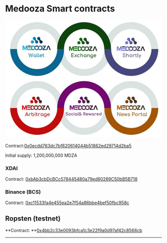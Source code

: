 # Medooza Smart contracts

![](../.gitbook/assets/medooza-ecosystem.jpg)

Contract:[0x0ecdd783dc7bf820614044b51862ed29714d2ba5](https://etherscan.io/address/0x0ecdd783dc7bf820614044b51862ed29714d2ba5)&#x20;

Initial supply: 1,200,000,000 MDZA

### XDAI

Contract: [0xbAb3cbDcBCc578445480a79ed80269C50bB5B718](https://blockscout.com/xdai/mainnet/tokens/0xbAb3cbDcBCc578445480a79ed80269C50bB5B718)

### Binance (BCS)

Contract: [0xc11533fa4e455ea2e7f54a86bbe4bef50fbc958c](https://bscscan.com/address/0xc11533fa4e455ea2e7f54a86bbe4bef50fbc958c)

## **Ropsten (testnet)**

**Contract: **[0x4bb2c33e0093bfca1c3e22f9a0d97af42c8568cb](https://ropsten.etherscan.io/token/0x4bb2c33e0093bfca1c3e22f9a0d97af42c8568cb)

****
